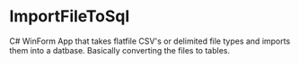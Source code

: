 # ImportFileToSql
C# WinForm App that takes flatfile CSV's or delimited file types and imports them into a datbase.  Basically converting the files to tables.
